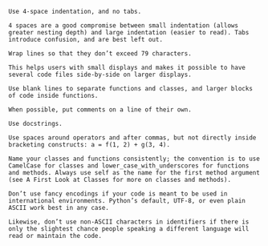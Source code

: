 

    Use 4-space indentation, and no tabs.

    4 spaces are a good compromise between small indentation (allows greater nesting depth) and large indentation (easier to read). Tabs introduce confusion, and are best left out.

    Wrap lines so that they don’t exceed 79 characters.

    This helps users with small displays and makes it possible to have several code files side-by-side on larger displays.

    Use blank lines to separate functions and classes, and larger blocks of code inside functions.

    When possible, put comments on a line of their own.

    Use docstrings.

    Use spaces around operators and after commas, but not directly inside bracketing constructs: a = f(1, 2) + g(3, 4).

    Name your classes and functions consistently; the convention is to use CamelCase for classes and lower_case_with_underscores for functions and methods. Always use self as the name for the first method argument (see A First Look at Classes for more on classes and methods).

    Don’t use fancy encodings if your code is meant to be used in international environments. Python’s default, UTF-8, or even plain ASCII work best in any case.

    Likewise, don’t use non-ASCII characters in identifiers if there is only the slightest chance people speaking a different language will read or maintain the code.

